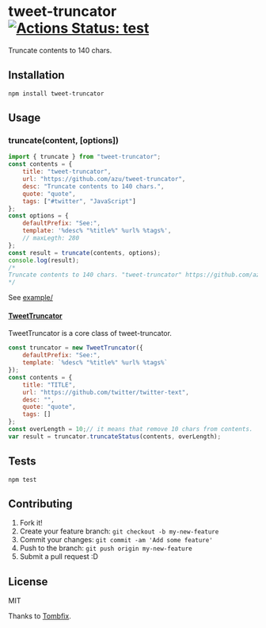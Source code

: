 # tweet-truncator [![Actions Status: test](https://github.com/azu/tweet-truncator/workflows/test/badge.svg)](https://github.com/azu/tweet-truncator/actions?query=workflow%3A"test")

Truncate contents to 140 chars.

## Installation

    npm install tweet-truncator

## Usage

### truncate(content, [options])

```js
import { truncate } from "tweet-truncator";
const contents = {
    title: "tweet-truncator",
    url: "https://github.com/azu/tweet-truncator",
    desc: "Truncate contents to 140 chars.",
    quote: "quote",
    tags: ["#twitter", "JavaScript"]
};
const options = {
    defaultPrefix: "See:",
    template: '%desc% "%title%" %url% %tags%',
    // maxLegth: 280
};
const result = truncate(contents, options);
console.log(result);
/*
Truncate contents to 140 chars. "tweet-truncator" https://github.com/azu/tweet-truncator #twitter #JavaScript
*/
```

See [example/](example/)

#### [TweetTruncator](src/tweet-truncator.js)

TweetTruncator is a core class of tweet-truncator.

```js
const truncator = new TweetTruncator({
    defaultPrefix: "See:",
    template: `%desc% "%title%" %url% %tags%`
});
const contents = {
    title: "TITLE",
    url: "https://github.com/twitter/twitter-text",
    desc: "",
    quote: "quote",
    tags: []
};
const overLength = 10;// it means that remove 10 chars from contents.
var result = truncator.truncateStatus(contents, overLength);
```

## Tests

    npm test

## Contributing

1. Fork it!
2. Create your feature branch: `git checkout -b my-new-feature`
3. Commit your changes: `git commit -am 'Add some feature'`
4. Push to the branch: `git push origin my-new-feature`
5. Submit a pull request :D

## License

MIT

Thanks to [Tombfix](https://github.com/tombfix/core "Tombfix").
